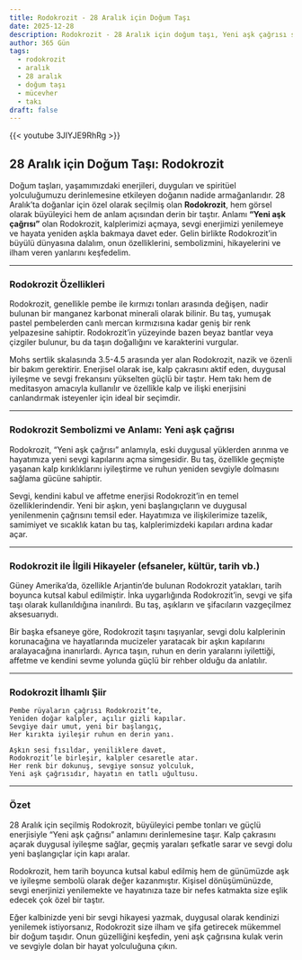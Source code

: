 ```yaml
---
title: Rodokrozit - 28 Aralık için Doğum Taşı
date: 2025-12-28
description: Rodokrozit - 28 Aralık için doğum taşı, Yeni aşk çağrısı sembolü. Bu özel taşın derin anlamını öğrenin.
author: 365 Gün
tags:
  - rodokrozit
  - aralık
  - 28 aralık
  - doğum taşı
  - mücevher
  - takı
draft: false
---
```


{{< youtube 3JIYJE9RhRg >}}

## 28 Aralık için Doğum Taşı: Rodokrozit

Doğum taşları, yaşamımızdaki enerjileri, duyguları ve spiritüel yolculuğumuzu derinlemesine etkileyen doğanın nadide armağanlarıdır. 28 Aralık’ta doğanlar için özel olarak seçilmiş olan **Rodokrozit**, hem görsel olarak büyüleyici hem de anlam açısından derin bir taştır. Anlamı **“Yeni aşk çağrısı”** olan Rodokrozit, kalplerimizi açmaya, sevgi enerjimizi yenilemeye ve hayata yeniden aşkla bakmaya davet eder. Gelin birlikte Rodokrozit’in büyülü dünyasına dalalım, onun özelliklerini, sembolizmini, hikayelerini ve ilham veren yanlarını keşfedelim.

---

### Rodokrozit Özellikleri

Rodokrozit, genellikle pembe ile kırmızı tonları arasında değişen, nadir bulunan bir manganez karbonat minerali olarak bilinir. Bu taş, yumuşak pastel pembelerden canlı mercan kırmızısına kadar geniş bir renk yelpazesine sahiptir. Rodokrozit’in yüzeyinde bazen beyaz bantlar veya çizgiler bulunur, bu da taşın doğallığını ve karakterini vurgular.

Mohs sertlik skalasında 3.5-4.5 arasında yer alan Rodokrozit, nazik ve özenli bir bakım gerektirir. Enerjisel olarak ise, kalp çakrasını aktif eden, duygusal iyileşme ve sevgi frekansını yükselten güçlü bir taştır. Hem takı hem de meditasyon amacıyla kullanılır ve özellikle kalp ve ilişki enerjisini canlandırmak isteyenler için ideal bir seçimdir.

---

### Rodokrozit Sembolizmi ve Anlamı: Yeni aşk çağrısı

Rodokrozit, “Yeni aşk çağrısı” anlamıyla, eski duygusal yüklerden arınma ve hayatımıza yeni sevgi kapılarını açma simgesidir. Bu taş, özellikle geçmişte yaşanan kalp kırıklıklarını iyileştirme ve ruhun yeniden sevgiyle dolmasını sağlama gücüne sahiptir.

Sevgi, kendini kabul ve affetme enerjisi Rodokrozit’in en temel özelliklerindendir. Yeni bir aşkın, yeni başlangıçların ve duygusal yenilenmenin çağrısını temsil eder. Hayatımıza ve ilişkilerimize tazelik, samimiyet ve sıcaklık katan bu taş, kalplerimizdeki kapıları ardına kadar açar.

---

### Rodokrozit ile İlgili Hikayeler (efsaneler, kültür, tarih vb.)

Güney Amerika’da, özellikle Arjantin’de bulunan Rodokrozit yatakları, tarih boyunca kutsal kabul edilmiştir. İnka uygarlığında Rodokrozit’in, sevgi ve şifa taşı olarak kullanıldığına inanılırdı. Bu taş, aşıkların ve şifacıların vazgeçilmez aksesuarıydı.

Bir başka efsaneye göre, Rodokrozit taşını taşıyanlar, sevgi dolu kalplerinin korunacağına ve hayatlarında mucizeler yaratacak bir aşkın kapılarını aralayacağına inanırlardı. Ayrıca taşın, ruhun en derin yaralarını iyilettiği, affetme ve kendini sevme yolunda güçlü bir rehber olduğu da anlatılır.

---

### Rodokrozit İlhamlı Şiir

```
Pembe rüyaların çağrısı Rodokrozit’te,
Yeniden doğar kalpler, açılır gizli kapılar.
Sevgiye dair umut, yeni bir başlangıç,
Her kırıkta iyileşir ruhun en derin yanı.

Aşkın sesi fısıldar, yeniliklere davet,
Rodokrozit’le birleşir, kalpler cesaretle atar.
Her renk bir dokunuş, sevgiye sonsuz yolculuk,
Yeni aşk çağrısıdır, hayatın en tatlı uğultusu.
```

---

### Özet

28 Aralık için seçilmiş Rodokrozit, büyüleyici pembe tonları ve güçlü enerjisiyle “Yeni aşk çağrısı” anlamını derinlemesine taşır. Kalp çakrasını açarak duygusal iyileşme sağlar, geçmiş yaraları şefkatle sarar ve sevgi dolu yeni başlangıçlar için kapı aralar.

Rodokrozit, hem tarih boyunca kutsal kabul edilmiş hem de günümüzde aşk ve iyileşme sembolü olarak değer kazanmıştır. Kişisel dönüşümünüzde, sevgi enerjinizi yenilemekte ve hayatınıza taze bir nefes katmakta size eşlik edecek çok özel bir taştır.

Eğer kalbinizde yeni bir sevgi hikayesi yazmak, duygusal olarak kendinizi yenilemek istiyorsanız, Rodokrozit size ilham ve şifa getirecek mükemmel bir doğum taşıdır. Onun güzelliğini keşfedin, yeni aşk çağrısına kulak verin ve sevgiyle dolan bir hayat yolculuğuna çıkın.